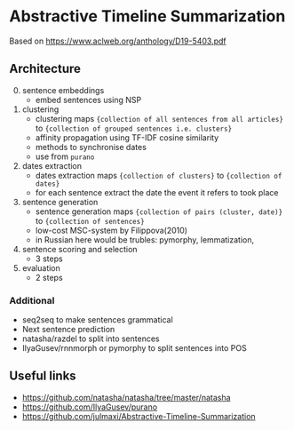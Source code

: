 # Abstractive Timeline Summarization

Based on https://www.aclweb.org/anthology/D19-5403.pdf

## Architecture
0. sentence embeddings
	* embed sentences using NSP
1. clustering
	* clustering maps `{collection of all sentences from all articles}` to `{collection of grouped sentences i.e. clusters}`
	* affinity propagation using TF-IDF cosine similarity
	* methods to synchronise dates
	* use from `purano`
2. dates extraction
	* dates extraction maps `{collection of clusters}` to `{collection of dates}`
	* for each sentence extract the date the event it refers to took place
3. sentence generation
	* sentence generation maps `{collection of pairs (cluster, date)}` to `{collection of sentences}`
	* low-cost  MSC-system  by  Filippova(2010)
	* in Russian here would be trubles: pymorphy, lemmatization, 
4. sentence scoring and selection
	* 3 steps
5. evaluation
	* 2 steps
### Additional
* seq2seq to make sentences grammatical
* Next sentence prediction
* natasha/razdel to split into sentences
* IlyaGusev/rnnmorph or pymorphy to split sentences into POS

## Useful links
* https://github.com/natasha/natasha/tree/master/natasha
* https://github.com/IlyaGusev/purano
* https://github.com/julmaxi/Abstractive-Timeline-Summarization
